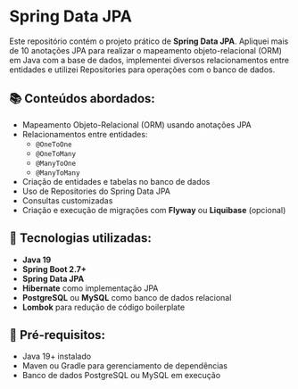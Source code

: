# Spring Data JPA 

Este repositório contém o projeto prático de **Spring Data JPA**. Apliquei mais de 10 anotações JPA para realizar o mapeamento objeto-relacional (ORM) em Java com a base de dados, implementei diversos relacionamentos entre entidades e utilizei Repositories para operações com o banco de dados.

## 📚 Conteúdos abordados:

- Mapeamento Objeto-Relacional (ORM) usando anotações JPA
- Relacionamentos entre entidades:
  - `@OneToOne`
  - `@OneToMany`
  - `@ManyToOne`
  - `@ManyToMany`
- Criação de entidades e tabelas no banco de dados
- Uso de Repositories do Spring Data JPA
- Consultas customizadas
- Criação e execução de migrações com **Flyway** ou **Liquibase** (opcional)
  
## 🚀 Tecnologias utilizadas:

- **Java 19**
- **Spring Boot 2.7+**
- **Spring Data JPA**
- **Hibernate** como implementação JPA
- **PostgreSQL** ou **MySQL** como banco de dados relacional
- **Lombok** para redução de código boilerplate

## 🔧 Pré-requisitos:

- Java 19+ instalado
- Maven ou Gradle para gerenciamento de dependências
- Banco de dados PostgreSQL ou MySQL em execução


